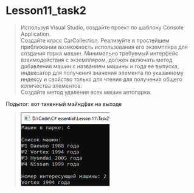 # Lesson11_task2
>Используя Visual Studio, создайте проект по шаблону Console Application.  
Создайте класс CarCollection<T>. Реализуйте в простейшем приближении возможность использования его экземпляра для создания парка машин. 
Минимально требуемый интерфейс взаимодействия с экземпляром, должен включать метод добавления машин с названием машины и года ее выпуска, индексатор для получения значения элемента по указанному индексу и свойство только для чтения для получения общего количества элементов.  
Создайте метод удаления всех машин автопарка. 

Подытог: вот такенный майндфак на выходе
>![](Task2/Program_output.jpg)
